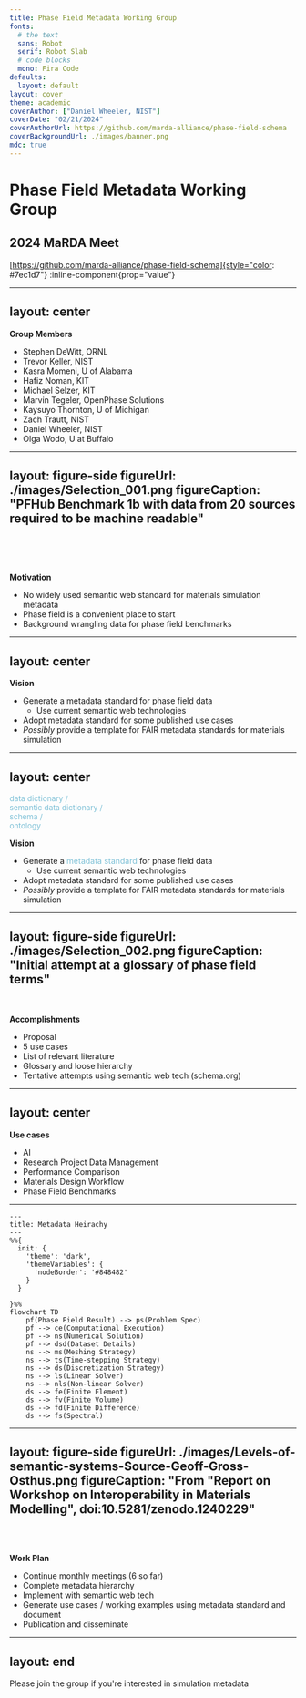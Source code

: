 ```yaml
---
title: Phase Field Metadata Working Group
fonts:
  # the text
  sans: Robot
  serif: Robot Slab
  # code blocks
  mono: Fira Code
defaults:
  layout: default
layout: cover
theme: academic
coverAuthor: ["Daniel Wheeler, NIST"]
coverDate: "02/21/2024"
coverAuthorUrl: https://github.com/marda-alliance/phase-field-schema
coverBackgroundUrl: ./images/banner.png
mdc: true
---
```


# Phase Field Metadata Working Group

## 2024 MaRDA Meet

[https://github.com/marda-alliance/phase-field-schema]{style="color: #7ec1d7"} :inline-component{prop="value"}

<!--

 - I've been interested in the topic of simulation metadata and how to
   capture that in workflows for a long time, but haven't had a venue
   to work on this so I'm greatful for that MaRDA is providing these
   working groups and that others the other team members are
   interested.
 - The working group started back in September, but a lot of the initial meetings were
   about definint the scope
 - We've got the ball rolling more in recent meetings.
 - The working group has now had 6 one hour meetings
 - This will contain some motivation, our current progress and our plans
 

-->

---
layout: center
---

**Group Members**

 - Stephen DeWitt, ORNL
 - Trevor Keller, NIST
 - Kasra Momeni, U of Alabama
 - Hafiz Noman, KIT
 - Michael Selzer, KIT
 - Marvin Tegeler, OpenPhase Solutions
 - Kaysuyo Thornton, U of Michigan
 - Zach Trautt, NIST
 - Daniel Wheeler, NIST
 - Olga Wodo, U at Buffalo
 
<!--

- We currently have 10 active members for the group
- A number of these participants have joined from the phase field
  workshops that have designed the phase field benchmarks
- We are mostly domain experts in phase field
- Michael Selzer and Hafiz Noman recently joined
  - They have experience in designing ontologies
- Likewise having Zach involved is very useful
- We need some experience in designing ontolgies and using web
  semantic technology

-->

---
layout: figure-side
figureUrl: ./images/Selection_001.png
figureCaption: "PFHub Benchmark 1b with data from 20 sources required to be machine readable"
---

<br><br><br>

**Motivation**

- No widely used semantic web standard for materials simulation metadata
- Phase field is a convenient place to start
- Background wrangling data for phase field benchmarks

<!--

- At least form my perspective I don't see a widely used standard for
  materials simulation metadata and this can help the platforms and
  tools that we're currently using.
- The tool & platform developers would like to not think about the
  standards if possible
- In the long run the way this issue might be addressed is by small
  groups coming up with a solution and then eventually merging these
  standards.
- My background and interest comes out of wrangling data for the PFHub project.
- The image on the right shows a result to the Cahn-Hilliard
  benchmaking involving merging 20 different submissions.
- It was extremely difficult to arrive on a standard even for this
  relatively straight forward problem and well specified problem.
  
-->

---
layout: center
---

**Vision**

- Generate a metadata standard for phase field data
  - Use current semantic web technologies
- Adopt metadata standard for some published use cases
- *Possibly* provide a template for FAIR metadata standards for
  materials simulation

<!--

- We want to create a standard using current semantic web technology
- We'd like to adopt this standard for some published used cases that
  I'll described in the next few slides
- Maybe we could use this as a standard for other materials design or
  merge with a wider field of metadata

-->

---
layout: center
---

<p style="font-size: 10pt; color: #7ec1d7;" class="absolute font-extralight right-110 transform rotate-0 top-25">data dictionary / <br> semantic data dictionary / <br> schema / <br> ontology</p>

**Vision**

- Generate a <span style="color: #7ec1d7;"> metadata standard </span> for phase field data
  - Use current semantic web technologies
- Adopt metadata standard for some published use cases
- *Possibly* provide a template for FAIR metadata standards for
  materials simulation

<!--

- Note that we could replace metadata standard with any one of those
  terms, but the most applicable might be semantic data dictionary
- An important consideration is how lightweight we want to go. I am on
  the side of having a more lightweight schema
- A sort of model for me is the codemeta project. The aim being to add
  an easily generated JSON file alongside exisiting codes in Github to
  provide more context.
- We want to provide an easily generated JSON file that could sit
  alongside generated phase field data in services like Zenodo.

-->

---
layout: figure-side
figureUrl: ./images/Selection_002.png
figureCaption: "Initial attempt at a glossary of phase field terms"
---

<br>

**Accomplishments**

- Proposal
- 5 use cases
- List of relevant literature
- Glossary and loose hierarchy
- Tentative attempts using semantic web tech (schema.org)

<!--

- Our work thus far has consisted of drafting a proposal which is on the github page
- Some use cases that I'll discuss on the next slide
- A list of relevant litreature
- We took a step back recently with some prompting from Michael Selzer
  and started thinking about a glossary of terms and then coming up
  with a loose heirachy
- thinking mostly about the high level categories.
- We've also played with using Schema.org to generate a schema
- image on the right shows some of the glossary of phase field terms
- the majority of this is generated by ChatGPT
  - great use of ChatGPT to avoid missing categories or concepts

-->
---
layout: center
---

**Use cases**

- AI
- Research Project Data Management
- Performance Comparison
- Materials Design Workflow
- Phase Field Benchmarks

<!--

- We have 5 use cases that members of the team have created
- The use cases are basically 1 or 2 page documents that we have in the repository
- They have some context, identify the key issue with regards to metadata and then identify
  what in particular would be useful in the schema for that use case.
- For example the AI use case identifies that it is important to
  identify a sample axis, a feature axis and how the data is
  labeled.
- The data management use case cares more about
  identifying simulations based on the problem specification (search
  based on paramemter changes)

-->

---

```mermaid
---
title: Metadata Heirachy
---
%%{
  init: {
    'theme': 'dark',
    'themeVariables': {
      'nodeBorder': '#848482'
    }
  }

}%%
flowchart TD
    pf(Phase Field Result) --> ps(Problem Spec)
    pf --> ce(Computational Execution)
    pf --> ns(Numerical Solution)
    pf --> dsd(Dataset Details)
    ns --> ms(Meshing Strategy)
    ns --> ts(Time-stepping Strategy)
    ns --> ds(Discretization Strategy)
    ns --> ls(Linear Solver)
    ns --> nls(Non-linear Solver)
    ds --> fe(Finite Element)
    ds --> fv(Finite Volume)
    ds --> fd(Finite Difference)
    ds --> fs(Spectral)

```

<!--

- This shows the sort of loose hierarchy that we're stating to create
- Essentially, we're dividing a phase field result into 4 subcategories
- it is fairly obvious how to break it up a the high level
- The problem spec is by far the hardest section. In fact we've been
  thinking of keeping that to a link to a DOI or some other
  description and keywords.  Dataset details may be the easier at
  there are a number of semantic web standards already for this.
- Computational execution (or environment) is also quite tractable

-->

---
layout: figure-side
figureUrl: ./images/Levels-of-semantic-systems-Source-Geoff-Gross-Osthus.png
figureCaption: "From \"Report on Workshop on Interoperability in Materials Modelling\", doi:10.5281/zenodo.1240229"
---

<br><br>

**Work Plan**

- Continue monthly meetings (6 so far)
- Complete metadata hierarchy
- Implement with semantic web tech
- Generate use cases / working examples using metadata standard and document
- Publication and disseminate

<!--

- We're continuing with the monthly meetings
- We have currently divided the group into the main 4 sections of the
  schema to work on separate parts
- Once we have a settled hierarchy of terms then we can iterate this
  with the semantic web tech such as datacite and/or schema.org
- The last step is to generate example using the schema from some of
  our use cases

-->

---
layout: end
---

Please join the group if you're interested in simulation metadata

